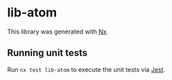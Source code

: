 # lib-atom

This library was generated with [Nx](https://nx.dev).

## Running unit tests

Run `nx test lib-atom` to execute the unit tests via [Jest](https://jestjs.io).

